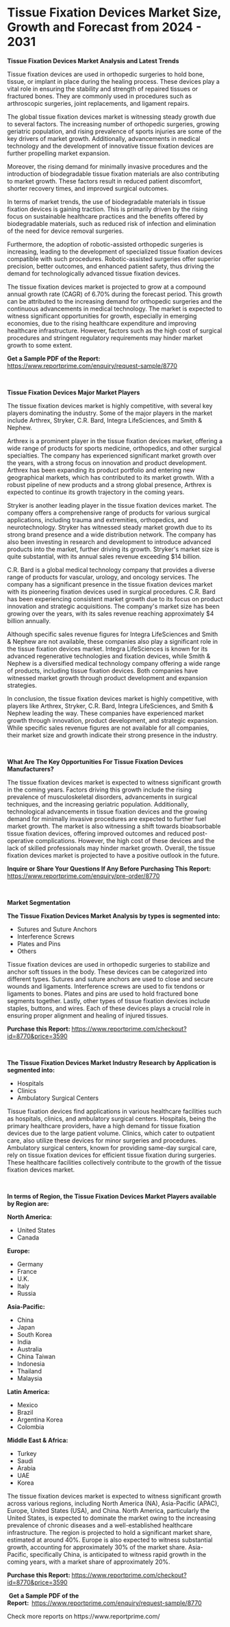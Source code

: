 <p><h1>Tissue Fixation Devices Market Size, Growth and Forecast from 2024 - 2031</h1></p><p><strong>Tissue Fixation Devices Market Analysis and Latest Trends</strong></p>
<p><p>Tissue fixation devices are used in orthopedic surgeries to hold bone, tissue, or implant in place during the healing process. These devices play a vital role in ensuring the stability and strength of repaired tissues or fractured bones. They are commonly used in procedures such as arthroscopic surgeries, joint replacements, and ligament repairs.</p><p>The global tissue fixation devices market is witnessing steady growth due to several factors. The increasing number of orthopedic surgeries, growing geriatric population, and rising prevalence of sports injuries are some of the key drivers of market growth. Additionally, advancements in medical technology and the development of innovative tissue fixation devices are further propelling market expansion.</p><p>Moreover, the rising demand for minimally invasive procedures and the introduction of biodegradable tissue fixation materials are also contributing to market growth. These factors result in reduced patient discomfort, shorter recovery times, and improved surgical outcomes.</p><p>In terms of market trends, the use of biodegradable materials in tissue fixation devices is gaining traction. This is primarily driven by the rising focus on sustainable healthcare practices and the benefits offered by biodegradable materials, such as reduced risk of infection and elimination of the need for device removal surgeries.</p><p>Furthermore, the adoption of robotic-assisted orthopedic surgeries is increasing, leading to the development of specialized tissue fixation devices compatible with such procedures. Robotic-assisted surgeries offer superior precision, better outcomes, and enhanced patient safety, thus driving the demand for technologically advanced tissue fixation devices.</p><p>The tissue fixation devices market is projected to grow at a compound annual growth rate (CAGR) of 6.70% during the forecast period. This growth can be attributed to the increasing demand for orthopedic surgeries and the continuous advancements in medical technology. The market is expected to witness significant opportunities for growth, especially in emerging economies, due to the rising healthcare expenditure and improving healthcare infrastructure. However, factors such as the high cost of surgical procedures and stringent regulatory requirements may hinder market growth to some extent.</p></p>
<p><strong>Get a Sample PDF of the Report:&nbsp;</strong> <a href="https://www.reportprime.com/enquiry/request-sample/8770">https://www.reportprime.com/enquiry/request-sample/8770</a></p>
<p>&nbsp;</p>
<p><strong>Tissue Fixation Devices Major Market Players</strong></p>
<p><p>The tissue fixation devices market is highly competitive, with several key players dominating the industry. Some of the major players in the market include Arthrex, Stryker, C.R. Bard, Integra LifeSciences, and Smith & Nephew.</p><p>Arthrex is a prominent player in the tissue fixation devices market, offering a wide range of products for sports medicine, orthopedics, and other surgical specialties. The company has experienced significant market growth over the years, with a strong focus on innovation and product development. Arthrex has been expanding its product portfolio and entering new geographical markets, which has contributed to its market growth. With a robust pipeline of new products and a strong global presence, Arthrex is expected to continue its growth trajectory in the coming years.</p><p>Stryker is another leading player in the tissue fixation devices market. The company offers a comprehensive range of products for various surgical applications, including trauma and extremities, orthopedics, and neurotechnology. Stryker has witnessed steady market growth due to its strong brand presence and a wide distribution network. The company has also been investing in research and development to introduce advanced products into the market, further driving its growth. Stryker's market size is quite substantial, with its annual sales revenue exceeding $14 billion.</p><p>C.R. Bard is a global medical technology company that provides a diverse range of products for vascular, urology, and oncology services. The company has a significant presence in the tissue fixation devices market with its pioneering fixation devices used in surgical procedures. C.R. Bard has been experiencing consistent market growth due to its focus on product innovation and strategic acquisitions. The company's market size has been growing over the years, with its sales revenue reaching approximately $4 billion annually.</p><p>Although specific sales revenue figures for Integra LifeSciences and Smith & Nephew are not available, these companies also play a significant role in the tissue fixation devices market. Integra LifeSciences is known for its advanced regenerative technologies and fixation devices, while Smith & Nephew is a diversified medical technology company offering a wide range of products, including tissue fixation devices. Both companies have witnessed market growth through product development and expansion strategies.</p><p>In conclusion, the tissue fixation devices market is highly competitive, with players like Arthrex, Stryker, C.R. Bard, Integra LifeSciences, and Smith & Nephew leading the way. These companies have experienced market growth through innovation, product development, and strategic expansion. While specific sales revenue figures are not available for all companies, their market size and growth indicate their strong presence in the industry.</p></p>
<p>&nbsp;</p>
<p><strong>What Are The Key Opportunities For Tissue Fixation Devices Manufacturers?</strong></p>
<p><p>The tissue fixation devices market is expected to witness significant growth in the coming years. Factors driving this growth include the rising prevalence of musculoskeletal disorders, advancements in surgical techniques, and the increasing geriatric population. Additionally, technological advancements in tissue fixation devices and the growing demand for minimally invasive procedures are expected to further fuel market growth. The market is also witnessing a shift towards bioabsorbable tissue fixation devices, offering improved outcomes and reduced post-operative complications. However, the high cost of these devices and the lack of skilled professionals may hinder market growth. Overall, the tissue fixation devices market is projected to have a positive outlook in the future.</p></p>
<p><strong>Inquire or Share Your Questions If Any Before Purchasing This Report:</strong> <a href="https://www.reportprime.com/enquiry/pre-order/8770">https://www.reportprime.com/enquiry/pre-order/8770</a></p>
<p>&nbsp;</p>
<p><strong>Market Segmentation</strong></p>
<p><strong>The Tissue Fixation Devices Market Analysis by types is segmented into:</strong></p>
<p><ul><li>Sutures and Suture Anchors</li><li>Interference Screws</li><li>Plates and Pins</li><li>Others</li></ul></p>
<p><p>Tissue fixation devices are used in orthopedic surgeries to stabilize and anchor soft tissues in the body. These devices can be categorized into different types. Sutures and suture anchors are used to close and secure wounds and ligaments. Interference screws are used to fix tendons or ligaments to bones. Plates and pins are used to hold fractured bone segments together. Lastly, other types of tissue fixation devices include staples, buttons, and wires. Each of these devices plays a crucial role in ensuring proper alignment and healing of injured tissues.</p></p>
<p><strong>Purchase this Report:&nbsp;</strong><a href="https://www.reportprime.com/checkout?id=8770&price=3590">https://www.reportprime.com/checkout?id=8770&price=3590</a></p>
<p>&nbsp;</p>
<p><strong>The Tissue Fixation Devices Market Industry Research by Application is segmented into:</strong></p>
<p><ul><li>Hospitals</li><li>Clinics</li><li>Ambulatory Surgical Centers</li></ul></p>
<p><p>Tissue fixation devices find applications in various healthcare facilities such as hospitals, clinics, and ambulatory surgical centers. Hospitals, being the primary healthcare providers, have a high demand for tissue fixation devices due to the large patient volume. Clinics, which cater to outpatient care, also utilize these devices for minor surgeries and procedures. Ambulatory surgical centers, known for providing same-day surgical care, rely on tissue fixation devices for efficient tissue fixation during surgeries. These healthcare facilities collectively contribute to the growth of the tissue fixation devices market.</p></p>
<p>&nbsp;</p>
<p><strong>In terms of Region, the Tissue Fixation Devices Market Players available by Region are:</strong></p>
<p>
    <p> <strong> North America: </strong>
        <ul>
            <li>United States</li>
            <li>Canada</li>
        </ul>
        </p> 
    <p> <strong> Europe: </strong>
        <ul>
            <li>Germany</li>
            <li>France</li>
            <li>U.K.</li>
            <li>Italy</li>
            <li>Russia</li>
        </ul>
        </p> 
    <p> <strong> Asia-Pacific: </strong>
        <ul>
            <li>China</li>
            <li>Japan</li>
            <li>South Korea</li>
            <li>India</li>
            <li>Australia</li>
            <li>China Taiwan</li>
            <li>Indonesia</li>
            <li>Thailand</li>
            <li>Malaysia</li>
        </ul>
        </p> 
    <p> <strong> Latin America: </strong>
        <ul>
            <li>Mexico</li>
            <li>Brazil</li>
            <li>Argentina Korea</li>
            <li>Colombia</li>
        </ul>
        </p> 
    <p> <strong> Middle East & Africa: </strong>
        <ul>
            <li>Turkey</li>
            <li>Saudi</li>
            <li>Arabia</li>
            <li>UAE</li>
            <li>Korea</li>
        </ul>
    </p>
    </p>
<p><p>The tissue fixation devices market is expected to witness significant growth across various regions, including North America (NA), Asia-Pacific (APAC), Europe, United States (USA), and China. North America, particularly the United States, is expected to dominate the market owing to the increasing prevalence of chronic diseases and a well-established healthcare infrastructure. The region is projected to hold a significant market share, estimated at around 40%. Europe is also expected to witness substantial growth, accounting for approximately 30% of the market share. Asia-Pacific, specifically China, is anticipated to witness rapid growth in the coming years, with a market share of approximately 20%.</p></p>
<p><strong>Purchase this Report: </strong><a href="https://www.reportprime.com/checkout?id=8770&price=3590">https://www.reportprime.com/checkout?id=8770&price=3590</a></p>
<p>&nbsp;<strong>Get a Sample PDF of the Report:&nbsp;&nbsp;</strong><a href="https://www.reportprime.com/enquiry/request-sample/8770">https://www.reportprime.com/enquiry/request-sample/8770</a></p>
<p><strong></strong></p>
<p>Check more reports on https://www.reportprime.com/</p>